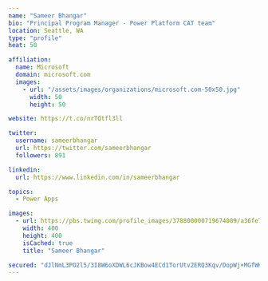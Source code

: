 ```yaml
---
name: "Sameer Bhangar"
bio: "Principal Program Manager - Power Platform CAT team"
location: Seattle, WA
type: "profile"
heat: 50

affiliation:
  name: Microsoft
  domain: microsoft.com
  images:
    - url: "/assets/images/organizations/microsoft.com-50x50.jpg"
      width: 50
      height: 50

website: https://t.co/nrTQtfl3ll

twitter:
  username: sameerbhangar
  url: https://twitter.com/sameerbhangar
  followers: 891

linkedin:
  url: https://www.linkedin.com/in/sameerbhangar

topics:
  - Power Apps

images:
  - url: https://pbs.twimg.com/profile_images/378800000719674009/a36fe7ddfab1778b76e5793772e43798_400x400.jpeg
    width: 400
    height: 400
    isCached: true
    title: "Sameer Bhangar"

secured: "dJlNmL3PO2l5/3I8W6oXDWL6cJKBow4ECd1TorUtv2ERQ3Kqv/DopWj+MGfWKL/KOrKNs6dLbzMTGg8U/HJrfT9MoNXvVAkM5YwS/F0e2Bjdyj0sSJSmBh/hMvPIMUJ7dfjd3nG7LjrZCqk6p/iOCFsQ2tvXKgmNXYZmGsHMRMVH/dix6M0bHm/QvbL61Lsmrn2eNcvvkissLvh7hP2qsPPDfZilLM7qQsvjoxJcxbzkv0gyEBI/K8kLvZPKKPHC7rxvlPS3CJzh+uz3rt5XsM0NJ4iRtcWt2b9/YAqpBSXikz6PhUjAT/fCRZw0XCb/Siaw5OHhA8ba0HBhawAW/wlCcRaVJYGmdImwLse1QIpCPBbEhIuV0bhQsF2aaeiR87RJrmmthZdCsIanHzZIVw==;F0nhyqVPJJaHLMWL7UIecw=="
---
```



